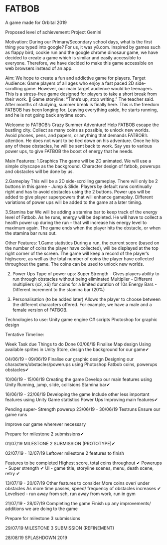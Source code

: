 # FATBOB
A game made for Orbital 2019 

Proposed level of achievement: 
Project Gemini 

Motivation: 
During our Primary/Secondary school days, what is the first thing you typed into google? For us, it was y8.com. Inspired by games such as flappy bird, cookie run and the google chrome dinosaur game, we have decided to create a game which is similar and easily accessible to everyone. Therefore, we have decided to make this game accessible on web browsers instead of an app.  
 



Aim:
We hope to create a fun and addictive game for players.
Target Audience: 
Game players of all ages who enjoy a fast paced 2D side-scrolling game. However, our main target audience would be teenagers. This is a stress-free game designed for players to take a short break from their work. 
Game storyline:
“Time’s up, stop writing.” The teacher said. After months of studying, summer break is finally here. This is the freedom FATBOB has been longing for. Leaving everything aside, he starts running, and he is not going back anytime soon.

Welcome to FATBOB’s Crazy Summer Adventure! 
Help FATBOB escape the bustling city. 
Collect as many coins as possible, to unlock new worlds.
Avoid phones, pens, and papers, or anything that demands FATBOB’s attention. He does not want to be tied down on his adventure. Once he hits any of these obstacles, he will be sent back to work.
Say yes to various power ups, to give FATBOB the boost of energy that he needs.

Main Features: 
1.Graphics 
The game will be 2D animated. We will use a simple cityscape as the background. Character design of fatbob, powerups and obstacles will be done by us.

2.Gameplay
This will be a 2D side-scrolling gameplay. There will only be 2 buttons in this game - Jump & Slide. Players by default runs continually right and has to avoid obstacles using the 2 buttons. Power ups will be added to give player superpowers that will enhance gameplay. Different variations of power ups will be added to the game at a later timing.

3.Stamina bar
We will be adding a stamina bar to keep track of the energy level of Fatbob. As he runs, energy will be depleted. He will have to collect a health power up during the run - that will increase his energy level to maximum again. The game ends when the player hits the obstacle, or when the stamina bar runs out.


Other Features: 
1.Game statistics 
During a run, the current score (based on the number of coins the player have collected), will be displayed at the top right corner of the screen.
The game will keep a record of the player’s highscore, as well as the total number of coins the player have collected throughout the game. The coins can be used to unlock new worlds.

2. Power Ups 
Type of power ups:
Super Strength - Gives players ability to run through obstacles without being eliminated
Multiplier - Different multipliers (x2, x6) for coins for a limited duration of 10s
Energy Bars - Different increment to the stamina bar (20%)

3. Personalisation (to be added later)
Allows the player to choose between the different characters offered. For example, we have a male and a female version of FATBOB.

Technologies to use: 
Unity game engine              C# scripts               Photoshop for graphic design

Tentative Timeline:

Week
Task due
Things to do
Done
03/06/19
Finalise Map design
Using available sprites in Unity Store, design the background for our game✔

04/06/19 - 09/06/19
Finalise our graphic design
Designing our characters/obstacles/powerups using Photoshop
Fatbob
coins, powerups 
obstacles✔

10/06/19 - 15/06/19
Creating the game
Develop our main features using Unity
Running, jump, slide, collisions
Stamina bar✔

16/06/19 - 22/06/19
Developing the game
Include other less important features using Unity
Game statistics
Power Ups
Improving main features✔

Pending super-
Strength
powerup 
23/06/19 - 30/06/19
Testruns 
Ensure our game runs 

Improve our game wherever necessary

Prepare for milestone 2 submissions✔

01/07/19
MILESTONE 2 SUBMISSION (PROTOTYPE)✔

02/07/19 - 12/07/19
Leftover milestone 2 features to finish


Features to be completed
Highest score, total coins throughout ✔
Powerups - Super strength ✔
 UI - game title, storyline scenes, menu, death scene, retry ✔



13/07/19 - 20/07/19
Other features to consider
More coins over/ under obstacles
As more time passes, speed/ frequency of obstacles increases ✔
Levelised - run away from sch, run away from work, run in gym



21/07/19 - 28/07/19
Completing the game
Finish up any improvements/ additions we are doing to the game

Prepare for milestone 3 submissions


29/07/19
MILESTONE 3 SUBMISSION (REFINEMENT)


28/08/19
SPLASHDOWN 2019



